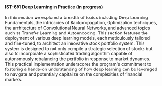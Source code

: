 #### IST-691 Deep Learning in Practice (in progress)

In this section we explored a breadth of topics including Deep Learning Fundamentals, the intricacies of Backpropagation, Optimization techniques, the architecture of Convolutional Neural Networks, and advanced topics such as Transfer Learning and Autoencoding. This section features the deployment of various deep learning models, each meticulously tailored and fine-tuned, to architect an innovative stock portfolio system. This system is designed to not only compile a strategic selection of stocks but also to incorporate a sophisticated trading algorithm capable of autonomously rebalancing the portfolio in response to market dynamics. This practical implementation underscores the program's commitment to fostering a hands-on understanding of how deep learning can be leveraged to navigate and potentially capitalize on the complexities of financial markets.
